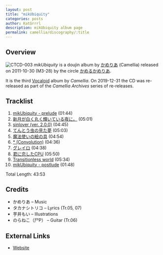 ```yaml
---
layout: post
title: "mikUbiquity"
categories: posts
author: KatGrrrl
description: mikUbiquity album page
permalink: camellia/discography/:title
---
```


## Overview

![CTCD-003](https://cdn.camellia.wiki/images/camellia/albums/CTCD-003.jpg)
*mikUbiquity* is a doujin album by [かめりあ](<{% link postsWiki/_posts/2023-12-10-camellia.md %}>) (Camellia) released on 2011-10-30 (M3-28) by the circle [かめるかめりあ](#).

It is the third [Vocaloid](https://en.wikipedia.org/wiki/Vocaloid) album by *Camellia*. On 2019-12-31 the CD was re-released as part of the *Camellia Archives* series of re-releases.

## Tracklist

1. [mikUbiquity - prelude](<{% link postsInclude/_posts/camellia/songs/mikUbiquity-prelude/2024-02-24-mikUbiquity-prelude.md %}>) (01:44)
2. [新月が白く丸く輝いている夜に。](<{% link postsInclude/_posts/camellia/songs/Shingetsu-ga-Shiroku-Maruku-Kagayaiteiru-Yoru-ni/2024-02-24-Shingetsu-ga-Shiroku-Maruku-Kagayaiteiru-Yoru-ni.md %}>) (05:01)
3. [sinlover (ver. 2.0.0)](<{% link postsInclude/_posts/camellia/songs/sinlover/2024-02-24-sinlover.md %}>) (04:45)
4. [てんとう虫の見た夢](<{% link postsInclude/_posts/camellia/songs/Tentoumushi-no-Mita-Yume/2024-02-24-Tentoumushi-no-Mita-Yume.md %}>) (05:03)
5. [魔法使いの絵の具](<{% link postsInclude/_posts/camellia/songs/Mahoutsukai-no-Enogu/2024-02-24-Mahoutsukai-no-Enogu.md %}>) (04:54)
6. [\* (Convolution)](<{% link postsInclude/_posts/camellia/songs/Convolution/2024-02-24-Convolution.md %}>) (04:36)
7. [グレイロ](<{% link postsInclude/_posts/camellia/songs/Gureiro/2024-02-24-Gureiro.md %}>) (04:38)
8. [君に恋したCPU](<{% link postsInclude/_posts/camellia/songs/Kimi-ni-Koishita-CPU/2024-02-24-Kimi-ni-Koishita-CPU.md %}>) (05:50)
9. [Transitionless world](<{% link postsInclude/_posts/camellia/songs/Transitionless-world/2024-02-24-Transitionless-world.md %}>) (05:34)
10. [mikUbiquity - postlude](<{% link postsInclude/_posts/camellia/songs/mikUbiquity-postlude/2024-02-24-mikUbiquity-postlude.md %}>) (01:48)

Total Length: 43:53

## Credits

* かめりあ – Music
* タカナシトリコ – Lyrics (Tr.05, 07)
* 芋井もい – Illustrations
* のらねこ（尸P） – Guitar (Tr.06)

## External Links

* [Website](http://camtek.seesaa.net/article/228630660.html)
